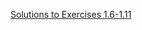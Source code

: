 
[Solutions to Exercises 1.6-1.11](https://fullstackopen.com/en/part1/a_more_complex_state_debugging_react_apps#exercises-1-6-1-14)

